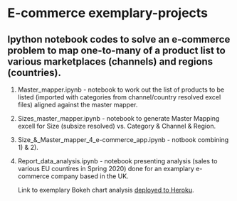 #  E-commerce exemplary-projects

## Ipython notebook codes to solve an e-commerce problem to map one-to-many of a product list to various marketplaces (channels) and regions (countries).

1) Master_mapper.ipynb - notebook to work out the   list of products to be listed (imported with categories from channel/country resolved excel files) aligned against the master mapper.

2) Sizes_master_mapper.ipynb - notebook to generate Master Mapping excell for Size (subsize resolved) vs. Category & Channel & Region.

3) Size_&_Master_mapper_4_e-commerce_app.ipynb - notbook combining 1) & 2).

4) Report_data_analysis.ipynb - notebook presenting analysis (sales to various EU countires in Spring 2020) done for an examplary e-commerce company based in the UK.
   
   Link to exemplary Bokeh chart analysis [deployed to Heroku](https://organic-fig1.herokuapp.com/).
